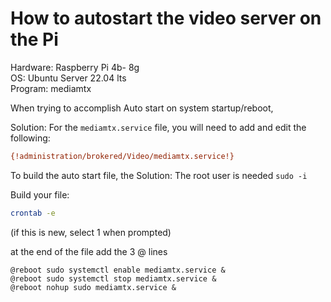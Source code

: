 
# How to autostart the video server on the Pi

Hardware: Raspberry Pi 4b- 8g  
OS: Ubuntu Server 22.04 lts  
Program: mediamtx

When trying to accomplish Auto start on system startup/reboot, 

Solution:
For the `mediamtx.service` file, you will need to add and edit the following:
```ini
{!administration/brokered/Video/mediamtx.service!}
```

To build the auto start file, the Solution:
The root user is needed
```sudo -i```

Build your file:
```bash
crontab -e 
```
(if this is new, select 1 when prompted)

at the end of the file add the 3 @ lines
```
@reboot sudo systemctl enable mediamtx.service &
@reboot sudo systemctl stop mediamtx.service &
@reboot nohup sudo mediamtx.service &
```
